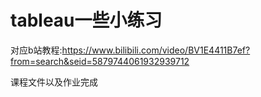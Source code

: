 # tableau一些小练习
对应b站教程:https://www.bilibili.com/video/BV1E4411B7ef?from=search&seid=5879744061932939712

课程文件以及作业完成


